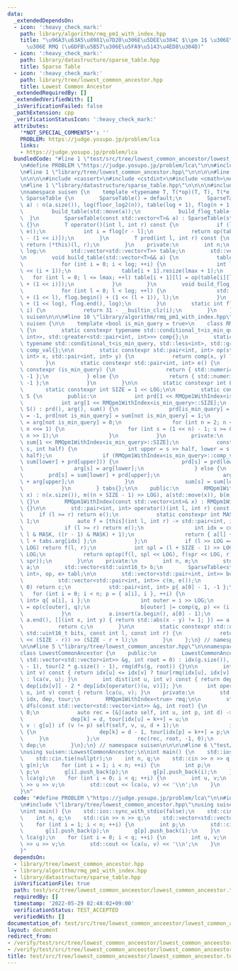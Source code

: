 ```yaml
---
data:
  _extendedDependsOn:
  - icon: ':heavy_check_mark:'
    path: library/algorithm/rmq_pm1_with_index.hpp
    title: "\u96A3\u63A5\u8981\u7D20\u306E\u5DEE\u304C $\\pm 1$ \u306E\u5834\u5408\
      \u306E RMQ (\u6DFB\u5B57\u306E\u5FA9\u5143\u4ED8\u304D)"
  - icon: ':heavy_check_mark:'
    path: library/datastructure/sparse_table.hpp
    title: Sparse Table
  - icon: ':heavy_check_mark:'
    path: library/tree/lowest_common_ancestor.hpp
    title: Lowest Common Ancestor
  _extendedRequiredBy: []
  _extendedVerifiedWith: []
  _isVerificationFailed: false
  _pathExtension: cpp
  _verificationStatusIcon: ':heavy_check_mark:'
  attributes:
    '*NOT_SPECIAL_COMMENTS*': ''
    PROBLEM: https://judge.yosupo.jp/problem/lca
    links:
    - https://judge.yosupo.jp/problem/lca
  bundledCode: "#line 1 \"test/src/tree/lowest_common_anceestor/lowest_common_anceestor.test.cpp\"\
    \n#define PROBLEM \"https://judge.yosupo.jp/problem/lca\"\n\n#include <iostream>\n\
    \n#line 1 \"library/tree/lowest_common_ancestor.hpp\"\n\n\n\n#line 1 \"library/algorithm/rmq_pm1_with_index.hpp\"\
    \n\n\n\n#include <cassert>\n#include <cstdint>\n#include <cmath>\n#include <algorithm>\n\
    \n#line 1 \"library/datastructure/sparse_table.hpp\"\n\n\n\n#include <vector>\n\
    \nnamespace suisen {\n    template <typename T, T(*op)(T, T), T(*e)()>\n    struct\
    \ SparseTable {\n        SparseTable() = default;\n        SparseTable(std::vector<T>&&\
    \ a) : n(a.size()), log(floor_log2(n)), table(log + 1), flog(n + 1, 0) {\n   \
    \         build_table(std::move(a));\n            build_flog_table();\n      \
    \  }\n        SparseTable(const std::vector<T>& a) : SparseTable(std::vector<T>(a))\
    \ {}\n        T operator()(int l, int r) const {\n            if (l >= r) return\
    \ e();\n            int i = flog[r - l];\n            return op(table[i][l], table[i][r\
    \ - (1 << i)]);\n        }\n        T prod(int l, int r) const {\n           \
    \ return (*this)(l, r);\n        }\n    private:\n        int n;\n        int\
    \ log;\n        std::vector<std::vector<T>> table;\n        std::vector<int> flog;\n\
    \n        void build_table(std::vector<T>&& a) {\n            table[0] = std::move(a);\n\
    \            for (int i = 0; i < log; ++i) {\n                int lmax = n - (1\
    \ << (i + 1));\n                table[i + 1].resize(lmax + 1);\n             \
    \   for (int l = 0; l <= lmax; ++l) table[i + 1][l] = op(table[i][l], table[i][l\
    \ + (1 << i)]);\n            }\n        }\n        void build_flog_table() {\n\
    \            for (int l = 0; l < log; ++l) {\n                std::fill(flog.begin()\
    \ + (1 << l), flog.begin() + (1 << (l + 1)), l);\n            }\n            std::fill(flog.begin()\
    \ + (1 << log), flog.end(), log);\n        }\n        static int floor_log2(int\
    \ i) {\n            return 31 - __builtin_clz(i);\n        }\n    };\n} // namespace\
    \ suisen\n\n\n#line 10 \"library/algorithm/rmq_pm1_with_index.hpp\"\n\nnamespace\
    \ suisen {\n\n    template <bool is_min_query = true>\n    class RMQpm1WithIndex\
    \ {\n        static constexpr typename std::conditional_t<is_min_query, std::less<std::pair<int,\
    \ int>>, std::greater<std::pair<int, int>>> comp{};\n        static constexpr\
    \ typename std::conditional_t<is_min_query, std::less<int>, std::greater<int>>\
    \ comp_val{};\n\n        static constexpr std::pair<int, int> op(std::pair<int,\
    \ int> x, std::pair<int, int> y) {\n            return comp(x, y) ? x : y;\n \
    \       }\n        static constexpr std::pair<int, int> e() {\n            if\
    \ constexpr (is_min_query) {\n                return { std::numeric_limits<int>::max(),\
    \ -1 };\n            } else {\n                return { std::numeric_limits<int>::min(),\
    \ -1 };\n            }\n        }\n\n        static constexpr int LOG = 4;\n \
    \       static constexpr int SIZE = 1 << LOG;\n\n        static constexpr class\
    \ S {\n        public:\n            int prd[1 << RMQpm1WithIndex<is_min_query>::SIZE];\n\
    \            int arg[1 << RMQpm1WithIndex<is_min_query>::SIZE];\n            constexpr\
    \ S() : prd(), arg(), sum() {\n                prd[is_min_query] = sum[is_min_query]\
    \ = -1, prd[not is_min_query] = sum[not is_min_query] = 1;\n                arg[is_min_query]\
    \ = arg[not is_min_query] = 0;\n                for (int n = 2; n <= RMQpm1WithIndex<is_min_query>::SIZE;\
    \ n <<= 1) {\n                    for (int s = (1 << n) - 1; s >= 0; --s) merge(s,\
    \ n >> 1);\n                }\n            }\n        private:\n            int\
    \ sum[1 << RMQpm1WithIndex<is_min_query>::SIZE];\n            constexpr void merge(int\
    \ s, int half) {\n                int upper = s >> half, lower = s ^ (upper <<\
    \ half);\n                if (RMQpm1WithIndex<is_min_query>::comp_val(prd[lower],\
    \ sum[lower] + prd[upper])) {\n                    prd[s] = prd[lower];\n    \
    \                arg[s] = arg[lower];\n                } else {\n            \
    \        prd[s] = sum[lower] + prd[upper];\n                    arg[s] = half\
    \ + arg[upper];\n                }\n                sum[s] = sum[lower] + sum[upper];\n\
    \            }\n        } tabs{};\n\n    public:\n        RMQpm1WithIndex(std::vector<int>&&\
    \ x) : n(x.size()), m((n + SIZE - 1) >> LOG), a(std::move(x)), b(m, 0), tabl(build())\
    \ {}\n        RMQpm1WithIndex(const std::vector<int>& x) : RMQpm1WithIndex(std::vector<int>(x))\
    \ {}\n\n        std::pair<int, int> operator()(int l, int r) const {\n       \
    \     if (l >= r) return e();\n            static constexpr int MASK = SIZE -\
    \ 1;\n            auto f = [this](int l, int r) -> std::pair<int, int> {\n   \
    \             if (l >= r) return e();\n                int idx = cut(b[l >> LOG],\
    \ l & MASK, ((r - 1) & MASK) + 1);\n                return { a[l] + tabs.prd[idx],\
    \ l + tabs.arg[idx] };\n            };\n            if (l >> LOG == (r - 1) >>\
    \ LOG) return f(l, r);\n            int spl = (l + SIZE - 1) >> LOG, spr = r >>\
    \ LOG;\n            return op(op(f(l, spl << LOG), f(spr << LOG, r)), tabl(spl,\
    \ spr));\n        }\n\n    private:\n        int n, m;\n        std::vector<int>\
    \ a;\n        std::vector<std::uint16_t> b;\n        SparseTable<std::pair<int,\
    \ int>, op, e> tabl;\n\n        std::vector<std::pair<int, int>> build() {\n \
    \           std::vector<std::pair<int, int>> c(m, e());\n            if (n ==\
    \ 0) return c;\n            std::pair<int, int> p{ a[0] - 1, -1 };\n         \
    \   for (int i = 0; i < n; p = { a[i], i }, ++i) {\n                std::pair<int,\
    \ int> q{ a[i], i };\n                int outer = i >> LOG;\n                c[outer]\
    \ = op(c[outer], q);\n                b[outer] |= comp(q, p) << (i & (SIZE - 1));\n\
    \            }\n            a.insert(a.begin(), a[0] - 1);\n            assert(std::adjacent_find(a.begin(),\
    \ a.end(), [](int x, int y) { return std::abs(x - y) != 1; }) == a.end());\n \
    \           return c;\n        }\n\n        static constexpr std::uint16_t cut(const\
    \ std::uint16_t bits, const int l, const int r) {\n            return std::uint16_t(bits\
    \ << (SIZE - r)) >> (SIZE - r + l);\n        }\n    };\n} // namespace suisen\n\
    \n\n#line 5 \"library/tree/lowest_common_ancestor.hpp\"\n\nnamespace suisen {\n\
    class LowestCommonAncestor {\n    public:\n        LowestCommonAncestor(const\
    \ std::vector<std::vector<int>> &g, int root = 0) : idx(g.size()), dep(2 * g.size()\
    \ - 1), tour(2 * g.size() - 1), rmq(dfs(g, root)) {}\n\n        int lca(int u,\
    \ int v) const { return idx[u] <= idx[v] ? tour[rmq(idx[u], idx[v] + 1).second]\
    \ : lca(v, u); }\n        int dist(int u, int v) const { return dep[idx[u]] +\
    \ dep[idx[v]] - 2 * dep[idx[operator()(u, v)]]; }\n        int operator()(int\
    \ u, int v) const { return lca(u, v); }\n    private:\n        std::vector<int>\
    \ idx, dep, tour;\n        RMQpm1WithIndex<true> rmq;\n\n        std::vector<int>&\
    \ dfs(const std::vector<std::vector<int>> &g, int root) {\n            int k =\
    \ 0;\n            auto rec = [&](auto self, int u, int p, int d) -> void {\n \
    \               dep[k] = d, tour[idx[u] = k++] = u;\n                for (int\
    \ v : g[u]) if (v != p) self(self, v, u, d + 1);\n                if (p >= 0)\
    \ {\n                    dep[k] = d - 1, tour[idx[p] = k++] = p;\n           \
    \     }\n            };\n            rec(rec, root, -1, 0);\n            return\
    \ dep;\n        }\n};\n} // namespace suisen\n\n\n\n#line 6 \"test/src/tree/lowest_common_anceestor/lowest_common_anceestor.test.cpp\"\
    \nusing suisen::LowestCommonAncestor;\n\nint main() {\n    std::ios::sync_with_stdio(false);\n\
    \    std::cin.tie(nullptr);\n    int n, q;\n    std::cin >> n >> q;\n    std::vector<std::vector<int>>\
    \ g(n);\n    for (int i = 1; i < n; ++i) {\n        int p;\n        std::cin >>\
    \ p;\n        g[i].push_back(p);\n        g[p].push_back(i);\n    }\n    LowestCommonAncestor\
    \ lca(g);\n    for (int i = 0; i < q; ++i) {\n        int u, v;\n        std::cin\
    \ >> u >> v;\n        std::cout << lca(u, v) << '\\n';\n    }\n    return 0;\n\
    }\n"
  code: "#define PROBLEM \"https://judge.yosupo.jp/problem/lca\"\n\n#include <iostream>\n\
    \n#include \"library/tree/lowest_common_ancestor.hpp\"\nusing suisen::LowestCommonAncestor;\n\
    \nint main() {\n    std::ios::sync_with_stdio(false);\n    std::cin.tie(nullptr);\n\
    \    int n, q;\n    std::cin >> n >> q;\n    std::vector<std::vector<int>> g(n);\n\
    \    for (int i = 1; i < n; ++i) {\n        int p;\n        std::cin >> p;\n \
    \       g[i].push_back(p);\n        g[p].push_back(i);\n    }\n    LowestCommonAncestor\
    \ lca(g);\n    for (int i = 0; i < q; ++i) {\n        int u, v;\n        std::cin\
    \ >> u >> v;\n        std::cout << lca(u, v) << '\\n';\n    }\n    return 0;\n\
    }"
  dependsOn:
  - library/tree/lowest_common_ancestor.hpp
  - library/algorithm/rmq_pm1_with_index.hpp
  - library/datastructure/sparse_table.hpp
  isVerificationFile: true
  path: test/src/tree/lowest_common_anceestor/lowest_common_anceestor.test.cpp
  requiredBy: []
  timestamp: '2022-05-29 02:48:02+09:00'
  verificationStatus: TEST_ACCEPTED
  verifiedWith: []
documentation_of: test/src/tree/lowest_common_anceestor/lowest_common_anceestor.test.cpp
layout: document
redirect_from:
- /verify/test/src/tree/lowest_common_anceestor/lowest_common_anceestor.test.cpp
- /verify/test/src/tree/lowest_common_anceestor/lowest_common_anceestor.test.cpp.html
title: test/src/tree/lowest_common_anceestor/lowest_common_anceestor.test.cpp
---
```

